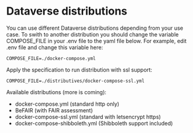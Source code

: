 # Dataverse distributions
You can use different Dataverse distributions depending from your use case. To swith to another distribution you should change the variable COMPOSE_FILE in your .env file to the yaml file below. 
For example, edit .env file and change this variable here:
```
COMPOSE_FILE=./docker-compose.yml
```
Apply the specification to run distribution with ssl support:
```
COMPOSE_FILE=./distributives/docker-compose-ssl.yml
``` 

Available distributions (more is coming):
* docker-compose.yml (standard http only)
* BeFAIR (with FAIR assessment)
* docker-compose-ssl.yml (standard with letsencrypt https) 
* docker-compose-shibboleth.yml (Shibboleth support included)
